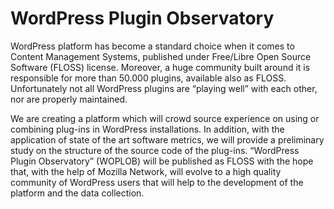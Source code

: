 # WordPress Plugin Observatory

WordPress platform has become a standard choice when it comes to Content Management Systems, published under Free/Libre Open Source Software (FLOSS) license. Moreover, a huge community built around it is responsible for more than 50.000 plugins, available also as FLOSS. Unfortunately not all WordPress plugins are “playing well” with each other, nor are properly maintained.

We are creating a platform which will crowd source experience on using or combining plug-ins in WordPress installations. In addition, with the application of state of the art software metrics, we will provide a preliminary study on the structure of the source code of the plug-ins. “WordPress Plugin Observatory” (WOPLOB) will be published as FLOSS  with the hope that, with the help of Mozilla Network, will evolve to a high quality community of WordPress users that will help to the development of the platform and the data collection.